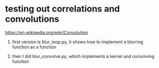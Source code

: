 # testing out correlations and convolutions
https://en.wikipedia.org/wiki/Convolution

1) first version is blur_loop.py, it shows how to implement a blurring function as a function

2) then I did blur_convolve.py, which implements a kernel and convolving function




